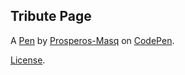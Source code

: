 Tribute Page
------------


A [Pen](https://codepen.io/prosperos-masq/pen/bGdwMyd) by [Prosperos-Masq](https://codepen.io/prosperos-masq) on [CodePen](https://codepen.io).

[License](https://codepen.io/prosperos-masq/pen/bGdwMyd/license).